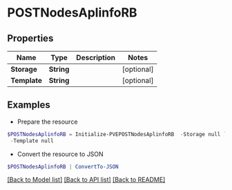 # POSTNodesAplinfoRB
## Properties

Name | Type | Description | Notes
------------ | ------------- | ------------- | -------------
**Storage** | **String** |  | [optional] 
**Template** | **String** |  | [optional] 

## Examples

- Prepare the resource
```powershell
$POSTNodesAplinfoRB = Initialize-PVEPOSTNodesAplinfoRB  -Storage null `
 -Template null
```

- Convert the resource to JSON
```powershell
$POSTNodesAplinfoRB | ConvertTo-JSON
```

[[Back to Model list]](../README.md#documentation-for-models) [[Back to API list]](../README.md#documentation-for-api-endpoints) [[Back to README]](../README.md)


